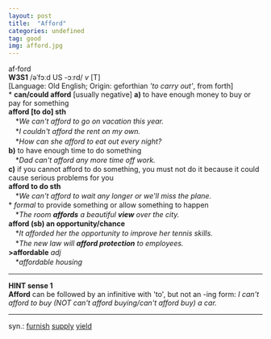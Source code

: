 ```yaml
---
layout: post
title:  "Afford"
categories: undefined
tag: good
img: afford.jpg
---
```

<DIV style="MARGIN: 0px 0px 5px">af<B>·</B>ford<BR><B>W3S1</B> /əˈfɔːd US -ɔːrd/ <I>v</I> [T] <BR>[Language: Old English; Origin: geforthian <I>'to carry out'</I>, from forth]<BR>* <B>can/could afford</B> [usually negative] <B>a)</B> to have enough money to buy or pay for something<BR><B>afford [to do] sth</B><BR>　*<I>We can't afford to go on vacation this year.</I><BR>　*<I>I couldn't afford the rent on my own.</I><BR>　*<I>How can she afford to eat out every night?</I><BR><B>b)</B> to have enough time to do something<BR>　*<I>Dad can't afford any more time off work.</I><BR><B>c)</B> if you cannot afford to do something, you must not do it because it could cause serious problems for you<BR><B>afford to do sth</B><BR>　*<I>We can't afford to wait any longer or we'll miss the plane.</I><BR>* <I>formal</I> to provide something or allow something to happen<BR>　*<I>The room <B>affords</B> a beautiful <B>view</B> over the city.</I><BR><B>afford (sb) an opportunity/chance</B><BR>　*<I>It afforded her the opportunity to improve her tennis skills.</I><BR>　*<I>The new law will <B>afford protection</B> to employees.</I><BR><B>&gt;affordable</B> <I>adj</I><BR>　*<I>affordable housing</I>
<HR>
<B>HINT sense 1</B> <BR><B>Afford</B> can be followed by an infinitive with 'to', but not an -ing form: <I>I can't afford to buy (NOT can't afford buying/can't afford buy) a car.</I>
<HR>
</DIV>
<DIV style="MARGIN: 0px 0px 5px">
<DIV style="MARGIN: 4px 0px">syn.: <A href="{{ site.baseurl }}/furnish"><U>furnish</U></A> <A href="{{ site.baseurl }}/supply"><U>supply</U></A> <A href="{{ site.baseurl }}/yield"><U>yield</U></A></DIV></DIV>
